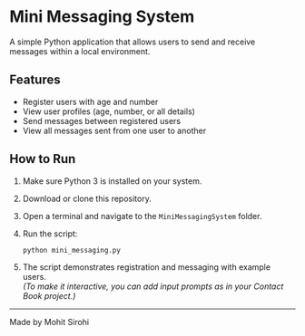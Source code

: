 # Mini Messaging System

A simple Python application that allows users to send and receive messages within a local environment.

## Features

- Register users with age and number
- View user profiles (age, number, or all details)
- Send messages between registered users
- View all messages sent from one user to another

## How to Run

1. Make sure Python 3 is installed on your system.
2. Download or clone this repository.
3. Open a terminal and navigate to the `MiniMessagingSystem` folder.
4. Run the script:

   ```
   python mini_messaging.py
   ```

5. The script demonstrates registration and messaging with example users.  
   *(To make it interactive, you can add input prompts as in your Contact Book project.)*

---

Made by Mohit Sirohi
